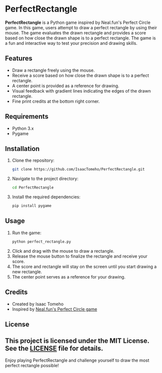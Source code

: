 # PerfectRectangle

**PerfectRectangle** is a Python game inspired by Neal.fun's Perfect Circle game. In this game, users attempt to draw a perfect rectangle by using their mouse. The game evaluates the drawn rectangle and provides a score based on how close the drawn shape is to a perfect rectangle. The game is a fun and interactive way to test your precision and drawing skills.

## Features

- Draw a rectangle freely using the mouse.
- Receive a score based on how close the drawn shape is to a perfect rectangle.
- A center point is provided as a reference for drawing.
- Visual feedback with gradient lines indicating the edges of the drawn rectangle.
- Fine print credits at the bottom right corner.

## Requirements

- Python 3.x
- Pygame

## Installation

1. Clone the repository:
    ```sh
    git clone https://github.com/IsaacTomeho/PerfectRectangle.git
    ```
2. Navigate to the project directory:
    ```sh
    cd PerfectRectangle
    ```
3. Install the required dependencies:
    ```sh
    pip install pygame
    ```

## Usage

1. Run the game:
    ```sh
    python perfect_rectangle.py
    ```
2. Click and drag with the mouse to draw a rectangle.
3. Release the mouse button to finalize the rectangle and receive your score.
4. The score and rectangle will stay on the screen until you start drawing a new rectangle.
5. The center point serves as a reference for your drawing.

## Credits

- Created by Isaac Tomeho
- Inspired by [Neal.fun's Perfect Circle game](https://neal.fun/perfect-circle/)

## License

This project is licensed under the MIT License. See the [LICENSE](LICENSE) file for details.
---

Enjoy playing PerfectRectangle and challenge yourself to draw the most perfect rectangle possible!
